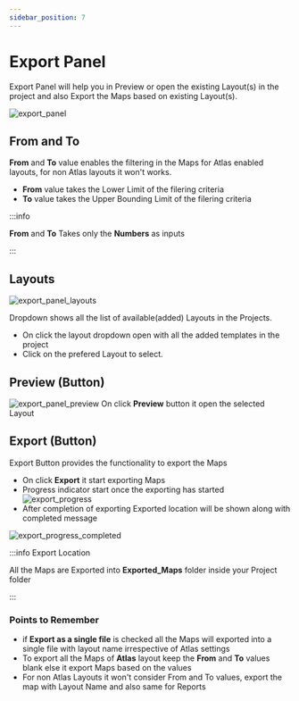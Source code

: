 ```yaml
---
sidebar_position: 7
---
```

# Export Panel

Export Panel will help you in Preview or open the existing Layout(s) in the project and also Export the Maps based on existing Layout(s).

![export_panel](../img/export_panel.png)

## From and To

**From** and **To** value enables the filtering in the Maps for Atlas enabled layouts, for non Atlas layouts it won't works.

- **From** value takes the Lower Limit of the filering criteria
- **To** value takes the Upper Bounding Limit of the filering criteria

:::info

**From** and **To** Takes only the **Numbers** as inputs

:::

## Layouts

![export_panel_layouts](../img/export_panel_layouts.gif)

Dropdown shows all the list of available(added) Layouts in the Projects.

- On click the layout dropdown open with all the added templates in the project
- Click on the prefered Layout to select.

## Preview (Button)

![export_panel_preview](../img/export_panel_preview.gif)
On click **Preview** button it open the selected Layout

## Export (Button)

Export Button provides the functionality to export the Maps

- On click **Export** it start exporting Maps
- Progress indicator start once the exporting has started
![export_progress](../img/export_progress.png)
- After completion of exporting Exported location will be shown along with completed message

![export_progress_completed](../img/export_progress_completed.png)

:::info Export Location

All the Maps are Exported into **Exported_Maps** folder inside your Project folder

:::

### Points to Remember

- if **Export as a single file** is checked all the Maps will exported into a single file with layout name irrespective of Atlas settings
- To export all the Maps of **Atlas** layout keep the **From** and **To** values blank else it export Maps based on the values
- For non Atlas Layouts it won't consider From and To values, export the map with Layout Name and also same for Reports

